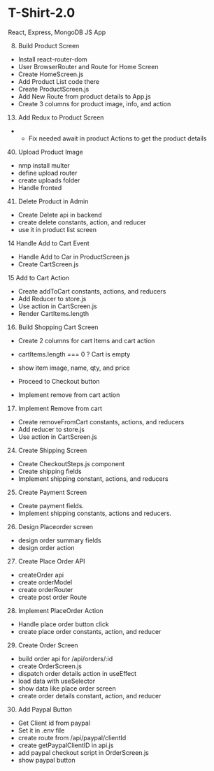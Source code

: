 # T-Shirt-2.0
React, Express, MongoDB JS App

8. Build Product Screen
- Install react-router-dom
- User BrowserRouter and Route for Home Screen
- Create HomeScreen.js
- Add Product List code there
- Create ProductScreen.js
- Add New Route from product details to App.js
- Create 3 columns for product image, info, and action

13. Add Redux to Product Screen
- * Fix needed await in product Actions to get the product details

40. Upload Product Image
- nmp install multer
- define upload router
- create uploads folder
- Handle fronted

41. Delete Product in Admin
- Create Delete api in backend
- create delete constants, action, and reducer
- use it in product list screen


14 Handle Add to Cart Event
- Handle Add to Car in ProductScreen.js
- Create CartScreen.js

15 Add to Cart Action
- Create addToCart constants, actions, and reducers
- Add Reducer to store.js
- Use action in CartScreen.js
- Render CartItems.length

16. Build Shopping Cart Screen
 - Create 2 columns for cart Items and cart action
 - cartItems.length === 0 ? Cart is empty




 - show item image, name, qty, and price
 - Proceed to Checkout button
 - Implement remove from cart action

17. Implement Remove from cart
- Create removeFromCart constants, actions, and reducers
- Add reducer to store.js
- Use action in CartScreen.js

24. Create Shipping Screen
- Create CheckoutSteps.js component
- Create shipping fields
- Implement shipping constant, actions, and reducers

25. Create Payment Screen
- Create payment fields.
- Implement shipping constants, actions and reducers.

26. Design Placeorder screen
- design order summary fields
- design order action

27. Create Place Order API
- createOrder api
- create orderModel
- create orderRouter
- create post order Route

28. Implement PlaceOrder Action
- Handle place order button click
- create place order constants, action, and reducer

29. Create Order Screen
- build order api for /api/orders/:id
- create OrderScreen.js
- dispatch order details action in useEffect
- load data with useSelector
- show data like place order screen
- create order details constant, action, and reducer

30. Add Paypal Button
- Get Client id from paypal
- Set it in .env file
- create route from /api/paypal/clientId
- create getPaypalClientID in api.js
- add paypal checkout script in OrderScreen.js
- show paypal button






